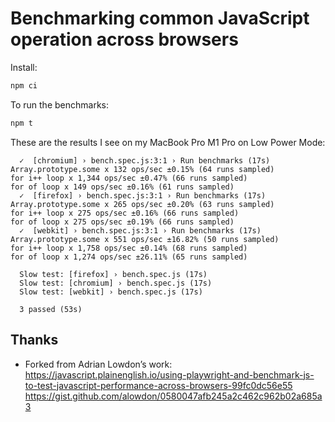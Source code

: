 # Benchmarking common JavaScript operation across browsers

Install:

```bash
npm ci
```

To run the benchmarks:

```bash
npm t
```

These are the results I see on my MacBook Pro M1 Pro on Low Power Mode:

```
  ✓  [chromium] › bench.spec.js:3:1 › Run benchmarks (17s)
Array.prototype.some x 132 ops/sec ±0.15% (64 runs sampled)
for i++ loop x 1,344 ops/sec ±0.47% (66 runs sampled)
for of loop x 149 ops/sec ±0.16% (61 runs sampled)
  ✓  [firefox] › bench.spec.js:3:1 › Run benchmarks (17s)
Array.prototype.some x 265 ops/sec ±0.20% (63 runs sampled)
for i++ loop x 275 ops/sec ±0.16% (66 runs sampled)
for of loop x 275 ops/sec ±0.19% (66 runs sampled)
  ✓  [webkit] › bench.spec.js:3:1 › Run benchmarks (17s)
Array.prototype.some x 551 ops/sec ±16.82% (50 runs sampled)
for i++ loop x 1,758 ops/sec ±0.14% (68 runs sampled)
for of loop x 1,274 ops/sec ±26.11% (65 runs sampled)

  Slow test: [firefox] › bench.spec.js (17s)
  Slow test: [chromium] › bench.spec.js (17s)
  Slow test: [webkit] › bench.spec.js (17s)

  3 passed (53s)
````

## Thanks

- Forked from Adrian Lowdon’s work: https://javascript.plainenglish.io/using-playwright-and-benchmark-js-to-test-javascript-performance-across-browsers-99fc0dc56e55 https://gist.github.com/alowdon/0580047afb245a2c462c962b02a685a3

